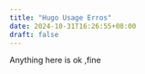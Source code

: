 ```yaml
---
title: "Hugo Usage Erros"
date: 2024-10-31T16:26:55+08:00
draft: false
---
```


Anything here is ok ,fine